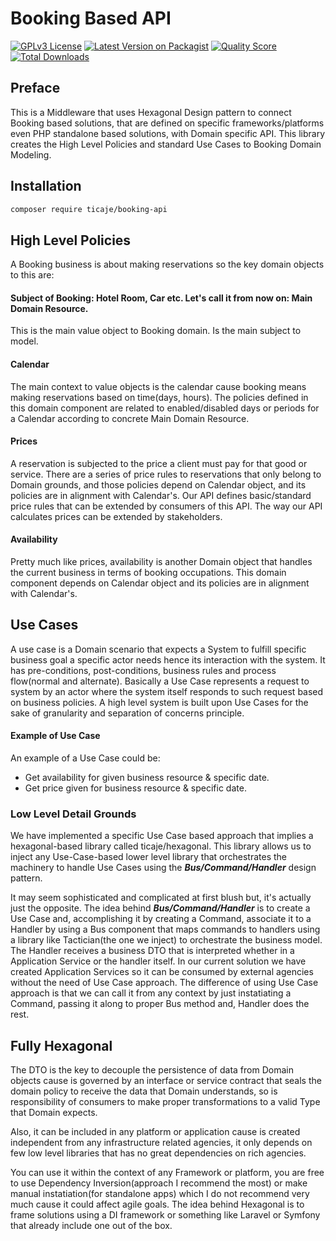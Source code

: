 # Booking Based API 

[![GPLv3 License](https://img.shields.io/badge/license-GPLv3-marble.svg)](https://www.gnu.org/licenses/gpl-3.0.en.html)
[![Latest Version on Packagist](https://img.shields.io/packagist/v/ticaje/booking-api.svg?style=flat-square)](https://packagist.org/packages/ticaje/booking-api)
[![Quality Score](https://img.shields.io/scrutinizer/g/ticaje/booking-api.svg?style=flat-square)](https://scrutinizer-ci.com/g/ticaje/booking-api)
[![Total Downloads](https://img.shields.io/packagist/dt/ticaje/booking-api.svg?style=flat-square)](https://packagist.org/packages/ticaje/booking-api)

## Preface

This is a Middleware that uses Hexagonal Design pattern to connect Booking based solutions, that are defined on specific frameworks/platforms even PHP standalone based solutions, with Domain specific API.
This library creates the High Level Policies and standard Use Cases to Booking Domain Modeling.

## Installation

```bash
composer require ticaje/booking-api
```

## High Level Policies

A Booking business is about making reservations so the key domain objects to this are:

#### Subject of Booking: Hotel Room, Car etc. Let's call it from now on: Main Domain Resource.

This is the main value object to Booking domain. Is the main subject to model.

#### Calendar

The main context to value objects is the calendar cause booking means making reservations based on time(days, hours).
The policies defined in this domain component are related to enabled/disabled days or periods for a Calendar according to concrete Main
Domain Resource.

#### Prices

A reservation is subjected to the price a client must pay for that good or service.
There are a series of price rules to reservations that only belong to Domain grounds, and those policies depend on Calendar object,
and its policies are in alignment with Calendar's.
Our API defines basic/standard price rules that can be extended by consumers of this API.
The way our API calculates prices can be extended by stakeholders.

#### Availability

Pretty much like prices, availability is another Domain object that handles the current business in terms of booking occupations.
This domain component depends on Calendar object and its policies are in alignment with Calendar's.

## Use Cases

A use case is a Domain scenario that expects a System to fulfill specific business goal a specific actor needs hence its interaction with the system.
It has pre-conditions, post-conditions, business rules and process flow(normal and alternate).
Basically a Use Case represents a request to system by an actor where the system itself responds to such request based on business policies.
A high level system is built upon Use Cases for the sake of granularity and separation of concerns principle.

#### Example of Use Case

An example of a Use Case could be:

- Get availability for given business resource & specific date.
- Get price given for business resource & specific date.

### Low Level Detail Grounds

We have implemented a specific Use Case based approach that implies a hexagonal-based library called ticaje/hexagonal.
This library allows us to inject any Use-Case-based lower level library that orchestrates the machinery to handle Use Cases using the ___Bus/Command/Handler___ design pattern.

It may seem sophisticated and complicated at first blush but, it's actually just the opposite.
The idea behind ___Bus/Command/Handler___ is to create a Use Case and, accomplishing it by creating a Command, associate it to a Handler by using a Bus component that maps commands to handlers using a library like Tactician(the one we inject) to orchestrate the business model.
The Handler receives a business DTO that is interpreted whether in a Application Service or the handler itself.
In our current solution we have created Application Services so it can be consumed by external agencies without the need of Use Case approach.
The difference of using Use Case approach is that we can call it from any context by just instatiating a Command, passing it along to proper Bus method and, Handler does the rest.

## Fully Hexagonal

The DTO is the key to decouple the persistence of data from Domain objects cause is governed by an interface or service contract that seals the domain policy
to receive the data that Domain understands, so is responsibility of consumers to make proper transformations to a valid Type that Domain expects.

Also, it can be included in any platform or application cause is created independent from any infrastructure related agencies, it only depends on few low level libraries that has no great dependencies on rich agencies.

You can use it within the context of any Framework or platform, you are free to use Dependency Inversion(approach I recommend the most) or make manual instatiation(for standalone apps) which I do not recommend very much cause it could affect agile goals. The idea behind Hexagonal is to frame solutions using a DI framework or something like Laravel or Symfony that already include one out of the box.

